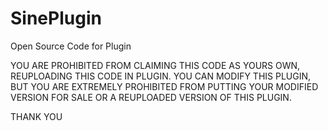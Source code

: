 # SinePlugin
Open Source Code for Plugin

YOU ARE PROHIBITED FROM CLAIMING THIS CODE AS YOURS OWN, REUPLOADING THIS CODE IN PLUGIN. YOU CAN MODIFY THIS PLUGIN, BUT YOU ARE EXTREMELY PROHIBITED FROM PUTTING YOUR MODIFIED VERSION FOR SALE OR A REUPLOADED VERSION OF THIS PLUGIN.

THANK YOU
